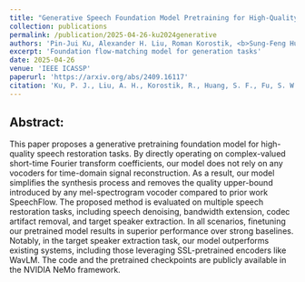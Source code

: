 ```yaml
---
title: "Generative Speech Foundation Model Pretraining for High-Quality Speech Extraction and Restoration"
collection: publications
permalink: /publication/2025-04-26-ku2024generative
authors: 'Pin-Jui Ku, Alexander H. Liu, Roman Korostik, <b>Sung-Feng Huang</b>, Szu-Wei Fu, Ante Jukić'
excerpt: 'Foundation flow-matching model for generation tasks'
date: 2025-04-26
venue: 'IEEE ICASSP'
paperurl: 'https://arxiv.org/abs/2409.16117'
citation: 'Ku, P. J., Liu, A. H., Korostik, R., Huang, S. F., Fu, S. W., &amp; Jukić, A. (2024). Generative speech foundation model pretraining for high-quality speech extraction and restoration. arXiv preprint arXiv:2409.16117.'
---
```


Abstract:
---
This paper proposes a generative pretraining foundation model for high-quality speech restoration tasks. By directly operating on complex-valued short-time Fourier transform coefficients, our model does not rely on any vocoders for time-domain signal reconstruction. As a result, our model simplifies the synthesis process and removes the quality upper-bound introduced by any mel-spectrogram vocoder compared to prior work SpeechFlow. The proposed method is evaluated on multiple speech restoration tasks, including speech denoising, bandwidth extension, codec artifact removal, and target speaker extraction. In all scenarios, finetuning our pretrained model results in superior performance over strong baselines. Notably, in the target speaker extraction task, our model outperforms existing systems, including those leveraging SSL-pretrained encoders like WavLM. The code and the pretrained checkpoints are publicly available in the NVIDIA NeMo framework.
